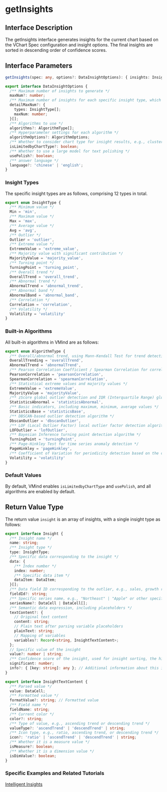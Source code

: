 # getInsights

## Interface Description

The getInsights interface generates insights for the current chart based on the VChart Spec configuration and insight options. The final insights are sorted in descending order of confidence scores.

## Interface Parameters

```typescript
getInsights(spec: any, options?: DataInsightOptions): { insights: Insights[], usage: Usage };

export interface DataInsightOptions {
  /** Maximum number of insights to generate */
  maxNum?: number;
  /** Maximum number of insights for each specific insight type, which takes precedence over maxNum */
  detailMaxNum?: {
    types: InsightType[];
    maxNum: number;
  }[];
  /** Algorithms to use */
  algorithms?: AlgorithmType[];
  /** Hyperparameter settings for each algorithm */
  algorithmOptions?: AlgorithmOptions;
  /** Whether to consider chart type for insight results, e.g., clustering algorithms are only used in scatter plots */
  isLimitedbyChartType?: boolean;
  /** Whether to use a large model for text polishing */
  usePolish?: boolean;
  /** answer language */
  language?: 'chinese' | 'english';
}
```

### Insight Types
The specific insight types are as follows, comprising 12 types in total.
```ts
export enum InsightType {
  /** Minimum value */
  Min = 'min',
  /** Maximum value */
  Max = 'max',
  /** Average value */
  Avg = 'avg',
  /** Outlier */
  Outlier = 'outlier',
  /** Extreme value */
  ExtremeValue = 'extreme_value',
  /** Majority value with significant contribution */
  MajorityValue = 'majority_value',
  /** Turning point */
  TurningPoint = 'turning_point',
  /** Overall trend */
  OverallTrend = 'overall_trend',
  /** Abnormal trend */
  AbnormalTrend = 'abnormal_trend',
  /** Abnormal band */
  AbnormalBand = 'abnormal_band',
  /** Correlation */
  Correlation = 'correlation',
  /** Volatility */
  Volatility = 'volatility'
}
```

### Built-in Algorithms
All built-in algorithms in VMind are as follows:
```ts
export enum AlgorithmType {
  /** Overall/abnormal trend, using Mann-Kendall Test for trend detection */
  OverallTrending = 'overallTrend',
  AbnormalTrend = 'abnormalTrend',
  /** Pearson Correlation Coefficient / Spearman Correlation for correlation detection */
  PearsonCorrelation = 'pearsonCorrelation',
  SpearmanCorrelation = 'spearmanCorrelation',
  /** Statistical extreme values and majority values */
  ExtremeValue = 'extremeValue',
  MajorityValue = 'majorityValue',
  /** zScore global outlier detection and IQR (Interquartile Range) global outlier detection algorithms as the main statistical methods */
  StatisticsAbnormal = 'statisticsAbnormal',
  /** Basic indicators, including maximum, minimum, average values */
  StatisticsBase = 'statisticsBase',
  /** DBSCAN-based outlier detection algorithm */
  DbscanOutlier = 'dbscanOutlier',
  /** LOF (Local Outlier Factor) local outlier factor detection algorithm */
  LOFOutlier = 'lofOutlier',
  /** Bayesian Inference turning point detection algorithm */
  TurningPoint = 'turningPoint',
  /** Page-Hinkley Test for time series anomaly detection */
  PageHinkley = 'pageHinkley',
  /** Coefficient of Variation for periodicity detection based on the coefficient of variation */
  Volatility = 'volatility'
}
```

### Default Values
By default, VMind enables `isLimitedbyChartType` and `usePolish`, and all algorithms are enabled by default.

## Return Value Type
The return value `insight` is an array of insights, with a single insight type as follows:
```ts
export interface Insight {
  /** Insight name */
  name: string;
  /** Insight type */
  type: InsightType;
  /** Specific data corresponding to the insight */
  data: {
    /** Index number */
    index: number;
    /** Specific data item */
    dataItem: DataItem;
  }[];
  /** Data field ID corresponding to the outlier, e.g., sales, growth rate, etc. */
  fieldId?: string;
  /** Specific series name, e.g., "Northeast" | "Apple" or other specific category data names */
  seriesName?: DataCell | DataCell[];
  /** Semantic data expression, including placeholders */
  textContent?: {
    // Original text content
    content: string;
    // Plain text after parsing variable placeholders
    plainText: string;
    // Mapping of variables
    variables?: Record<string, InsightTextContent>;
  }; 
  // Specific value of the insight
  value?: number | string;
  /** Confidence score of the insight, used for insight sorting, the higher the score, the more important the insight */
  significant: number;
  info?: { [key: string]: any }; // Additional information about this insight
}

export interface InsightTextContent {
  /** Parsed value */
  value: DataCell;
  /** Formatted value */
  formatValue?: string; // Formatted value
  /** Field name */
  fieldName: string; 
  /** Current color */
  color?: string;
  /** Type of value, e.g., ascending trend or descending trend */
  valueType?: 'ascendTrend' | 'descendTrend' | string;
  /** Icon type, e.g., ratio, ascending trend, or descending trend */
  icon?: 'ratio' | 'ascendTrend' | 'descendTrend' | string;
  /** Whether it is a measure value */
  isMeasure?: boolean;
  /** Whether it is a dimension value */
  isDimValue?: boolean;
}
```

### Specific Examples and Related Tutorials
[Intelligent Insights](../guide/Basic_Tutorial/Chart_Insight)
